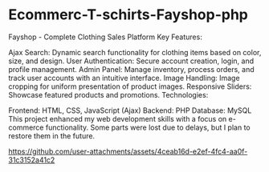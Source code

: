 # Ecommerc-T-schirts-Fayshop-php
 Fayshop - Complete Clothing Sales Platform
Key Features:

Ajax Search: Dynamic search functionality for clothing items based on color, size, and design.
User Authentication: Secure account creation, login, and profile management.
Admin Panel: Manage inventory, process orders, and track user accounts with an intuitive interface.
Image Handling: Image cropping for uniform presentation of product images.
Responsive Sliders: Showcase featured products and promotions.
Technologies:

Frontend: HTML, CSS, JavaScript (Ajax)
Backend: PHP
Database: MySQL
This project enhanced my web development skills with a focus on e-commerce functionality. Some parts were lost due to delays, but I plan to restore them in the future.


https://github.com/user-attachments/assets/4ceab16d-e2ef-4fc4-aa0f-31c3152a41c2
